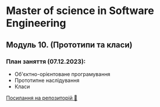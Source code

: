 # Master of science in Software Engineering

## Модуль 10. (Прототипи та класи)

### План заняття (07.12.2023):

- Об'єктно-орієнтоване програмування
- Прототипне наслідування
- Класи

[Посилання на репозиторій 🍫](https://github.com/ArtemRysich/University_2/tree/main/Lesson_10)
